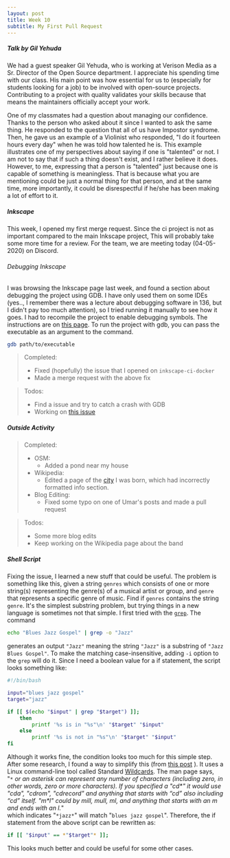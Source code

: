 ```yaml
---
layout: post
title: Week 10
subtitle: My First Pull Request
---
```


##### Talk by Gil Yehuda
We had a guest speaker Gil Yehuda, who is working at Verison Media as a Sr. 
Director of the Open Source department. I appreciate his spending time with our 
class. His main point was how essential for us to (especially for students 
looking for a job) to be involved with open-source projects. Contributing to a 
project with quality validates your skills because that means the maintainers 
officially accept your work.

One of my classmates had a 
question about managing our confidence. Thanks to the person who asked about it 
since I wanted to ask the same thing. He responded to the question that all of 
us have Impostor syndrome. Then, he gave us an example of a Violinist who 
responded, "I do it fourteen hours every day" when he was told how talented he 
is. This example illustrates one of my perspectives about saying if one is 
"talented" or not. I am not to say that if such a thing doesn't exist, and I 
rather believe it does. However, to me, expressing that a person is "talented" 
just because one is capable of something is meaningless. That is because what 
you are mentioning could be just a normal thing for that person, and at the same 
time, more importantly, it could be disrespectful if he/she has been making a 
lot of effort to it.


##### Inkscape
This week, I opened my first merge request. Since the ci project is not as
important compared to the main Inkscape project, This will probably take some
more time for a review. For the team, we are meeting today (04-05-2020) on
Discord.

###### Debugging Inkscape
I was browsing the Inkscape page last week, and found a section about 
debugging the project using GDB. I have only used them on some IDEs 
(yes.., I remember there was a lecture about debugging software in 136, but I 
didn't pay too much attention), so I tried running it manually to see how it 
goes. I had to recompile the project to enable debugging symbols. The 
instructions are on [this page][debugging]. To run the project with gdb, you can
pass the executable as an argument to the command.
``` bash
gdb path/to/executable
```


> Completed:
> - Fixed (hopefully) the issue that I opened on `inkscape-ci-docker`
> - Made a merge request with the above fix

> Todos:
> - Find a issue and try to catch a crash with GDB
> - Working on [this issue][issue_472]


##### Outside Activity
> Completed:
> - OSM:
>   - Added a pond near my house
> - Wikipedia:
>   - Edited a page of the [city][Toyohashi] I was born, which had incorrectly 
    formatted info section.
> - Blog Editing:
>   - Fixed some typo on one of Umar's posts and made a pull request

> Todos:
> - Some more blog edits
> - Keep working on the Wikipedia page about the band

##### Shell Script
Fixing the issue, I learned a new stuff that could be useful. The problem is 
something like this, given a string `genres` which consists of one or more 
string(s) representing the genre(s) of a musical artist or group, and `genre` that 
represents a specific genre of music. Find if `genres` contains the string 
`genre`. It's the simplest substring problem, but trying things in a new language 
is sometimes not that simple. I first tried with the [`grep`][grep]. The command
``` bash 
echo "Blues Jazz Gospel" | grep -o "Jazz"
```
generates an output `"Jazz"` meaning the string `"Jazz"` is a substring of
`"Jazz Blues Gospel"`. To make the matching case-insensitive, adding `-i` option 
to the `grep` will do it. Since I need a boolean value for a if statement, 
the script looks something like: 
``` bash
#!/bin/bash

input="blues jazz gospel"
target="jazz"

if [[ $(echo "$input" | grep "$target") ]]; 
    then
        printf '%s is in "%s"\n' "$target" "$input"
    else
        printf '%s is not in "%s"\n' "$target" "$input"
fi
```
Although it works fine, the condition looks too much for this simple step. After
some research, I found a way to simplify this (from [this post][stack_overflow]
). It uses a Linux command-line tool called Standard [Wildcards]. The man page 
says,  
"*`*` or an asterisk can represent any number of characters 
(including zero, in other words, zero or more characters). If you specified a 
"cd\*" it would use "cda", "cdrom", "cdrecord" and anything that starts with 
“cd” also including “cd” itself. "m\*l" could by mill, mull, ml, and anything 
that starts with an m and ends with an l.*"  
which indicates "`*jazz*`" will match "`blues jazz gospel`". Therefore, the if
statement from the above script can be rewritten as:
``` bash
if [[ "$input" == *"$target"* ]];
```
This looks much better and could be useful for some other cases.

[ISSUE_472]: https://gitlab.com/inkscape/inkscape-web/-/issues/472
[Toyohashi]: https://en.wikipedia.org/wiki/Toyohashi
[grep]: https://www.gnu.org/software/grep/manual/grep.html
[stack_overflow]: https://stackoverflow.com/questions/229551/how-to-check-if-a-string-contains-a-substring-in-bash/229585#229585
[wildcards]: https://tldp.org/LDP/GNU-Linux-Tools-Summary/html/x11655.html
[Debugging]: https://inkscape.org/develop/debugging/




